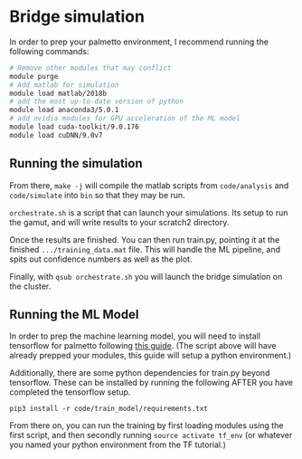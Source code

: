 # Bridge simulation

In order to prep your palmetto environment, I recommend
running the following commands:

``` bash
# Remove other modules that may conflict
module purge
# Add matlab for simulation
module load matlab/2018b
# add the most up-to-date version of python
module load anaconda3/5.0.1
# add nvidia modules for GPU acceleration of the ML model
module load cuda-toolkit/9.0.176
module load cuDNN/9.0v7
```

## Running the simulation

From there, `make -j` will compile the matlab scripts from
`code/analysis` and `code/simulate` into `bin` so that they
may be run.

`orchestrate.sh` is a script that can launch your simulations.
Its setup to run the gamut, and will write results to your
scratch2 directory.

Once the results are finished. You can then run train.py, 
pointing it at the finished `.../training_data.mat` file.
This will handle the ML pipeline, and spits out confidence
numbers as well as the plot.

Finally, with `qsub orchestrate.sh` you will launch the bridge
simulation on the cluster.

## Running the ML Model

In order to prep the machine learning model, you will need
to install tensorflow for palmetto following
[this guide](https://www.palmetto.clemson.edu/palmetto/software_tensorflow.html).
(The script above will have already prepped your modules, 
this guide will setup a python environment.)

Additionally, there are some python dependencies for train.py
beyond tensorflow. These can be installed by running the following
AFTER you have completed the tensorflow setup.

```
pip3 install -r code/train_model/requirements.txt
```

From there on, you can run the training by first loading
modules using the first script, and then secondly running
`source activate tf_env` (or whatever you named your python
environment from the TF tutorial.)
